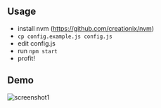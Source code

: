 ## Usage
* install nvm (https://github.com/creationix/nvm)
* `cp config.example.js config.js`
* edit config.js
* run `npm start`
* profit!

## Demo
![screenshot1](https://git.compilenix.org/Compilenix/tls-tester/raw/master/screenshot1.png)
